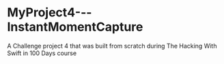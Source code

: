 # MyProject4---InstantMomentCapture
 A Challenge project 4 that was built from scratch during The Hacking With Swift in 100 Days course
